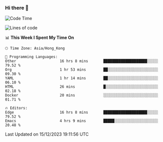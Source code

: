 ### Hi there 👋

<!--
**nicehiro/nicehiro** is a ✨ _special_ ✨ repository because its `README.md` (this file) appears on your GitHub profile.

Here are some ideas to get you started:

- 🔭 I’m currently working on ...
- 🌱 I’m currently learning ...
- 👯 I’m looking to collaborate on ...
- 🤔 I’m looking for help with ...
- 💬 Ask me about ...
- 📫 How to reach me: ...
- 😄 Pronouns: ...
- ⚡ Fun fact: ...
-->

<!--START_SECTION:waka-->
![Code Time](http://img.shields.io/badge/Code%20Time-154%20hrs%2012%20mins-blue)

![Lines of code](https://img.shields.io/badge/From%20Hello%20World%20I%27ve%20Written-2.6%20million%20lines%20of%20code-blue)

📊 **This Week I Spent My Time On** 

```text
🕑︎ Time Zone: Asia/Hong_Kong

💬 Programming Languages: 
Other                    16 hrs 8 mins       ████████████████████░░░░░   79.52 % 
Org                      1 hr 53 mins        ██░░░░░░░░░░░░░░░░░░░░░░░   09.30 % 
YAML                     1 hr 14 mins        ██░░░░░░░░░░░░░░░░░░░░░░░   06.10 % 
HTML                     26 mins             █░░░░░░░░░░░░░░░░░░░░░░░░   02.18 % 
Docker                   20 mins             ░░░░░░░░░░░░░░░░░░░░░░░░░   01.71 % 

🔥 Editors: 
Edge                     16 hrs 8 mins       ████████████████████░░░░░   79.52 % 
Emacs                    4 hrs 9 mins        █████░░░░░░░░░░░░░░░░░░░░   20.48 % 
```


 Last Updated on 15/12/2023 19:11:56 UTC
<!--END_SECTION:waka-->
